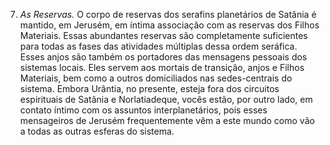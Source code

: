 ﻿7. *As Reservas.* O corpo de reservas dos serafins planetários de Satânia é mantido, em Jerusém, em íntima associação com as reservas dos Filhos Materiais. Essas abundantes reservas são completamente suficientes para todas as fases das atividades múltiplas dessa ordem seráfica. Esses anjos são também os portadores das mensagens pessoais dos sistemas locais. Eles servem aos mortais de transição, anjos e Filhos Materiais, bem como a outros domiciliados nas sedes-centrais do sistema. Embora Urântia, no presente, esteja fora dos circuitos espirituais de Satânia e Norlatiadeque, vocês estão, por outro lado, em contato íntimo com os assuntos interplanetários, pois esses mensageiros de Jerusém frequentemente vêm a este mundo como vão a todas as outras esferas do sistema.
